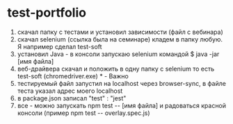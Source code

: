# test-portfolio




1. скачал папку с тестами и установил зависимости (файл с вебинара)
2. скачал selenium (ссылка была на семинаре) кладем в папку любую. Я например сделал test-soft
3. установил Java - в консоли запускаю selenium командой $ java -jar [имя файла]
4. веб-драйвера скачал и положить в одну папку с selenium  то есть test-soft (chromedriver.exe) * - Важно
5. тестируемый файл запустил на localhost через browser-sync, в файле теста указал адрес моего localhost
6. в package.json записал "test" : "jest"
7. все - можно запускать npm test -- [имя файла] и радоваться красной консоли (пример  npm test -- overlay.spec.js)